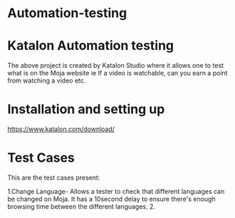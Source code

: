 # Automation-testing
# Katalon Automation testing
The above project is created by Katalon Studio where it allows one to test what is on the Moja website ie If a video is watchable, can you earn a point from watching a video etc.
# Installation and setting up
https://www.katalon.com/download/

# Test Cases
This are the test cases present:

1.Change Language- Allows a tester to check that different languages can be changed on Moja. It has a 10second delay to ensure there's enough browsing time between the different languages.
2.

